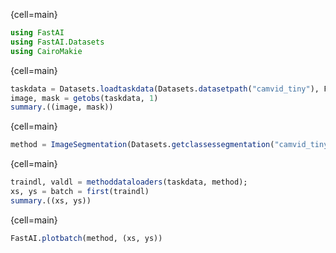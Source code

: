 {cell=main}
```julia
using FastAI
using FastAI.Datasets
using CairoMakie
```

{cell=main}
```julia
taskdata = Datasets.loadtaskdata(Datasets.datasetpath("camvid_tiny"), FastAI.ImageSegmentationTask);
image, mask = getobs(taskdata, 1)
summary.((image, mask))
```

{cell=main}
```julia
method = ImageSegmentation(Datasets.getclassessegmentation("camvid_tiny"), (96, 128));
```
{cell=main}
```julia
traindl, valdl = methoddataloaders(taskdata, method);
xs, ys = batch = first(traindl)
summary.((xs, ys))
```
{cell=main}
```julia
FastAI.plotbatch(method, (xs, ys))
```